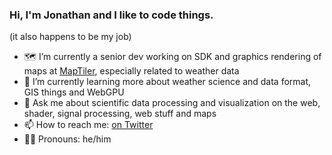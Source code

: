 ### Hi, I'm Jonathan and I like to code things.
(it also happens to be my job)

- 🗺️ I’m currently a senior dev working on SDK and graphics rendering of maps at [MapTiler](https://www.maptiler.com/), especially related to weather data
- 🌱 I’m currently learning more about weather science and data format, GIS things and WebGPU
- 💬 Ask me about scientific data processing and visualization on the web, shader, signal processing, web stuff and maps
- 📫 How to reach me: [on Twitter](https://twitter.com/jonathanlurie)
- 👨‍🌾 Pronouns: he/him
